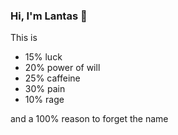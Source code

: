 ### Hi, I'm Lantas 👋

This is  
- 15% luck  
- 20% power of will  
- 25% caffeine 
- 30% pain
- 10% rage

and a 100% reason to forget the name 
